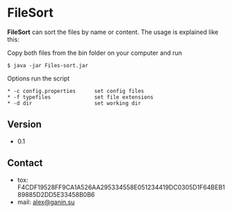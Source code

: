FileSort
======
**FileSort** can sort the files by name or content. The usage is explained like this:

Copy both files from the bin folder on your computer and run

```
$ java -jar Files-sort.jar
```

Options run the script
```
* -c config.properties      set config files
* -f typefiles              set file extensions
* -d dir                    set working dir
```


## Version 
* 0.1

## Contact
* tox: F4CDF19528FF9CA1A526AA295334558E051234419DC0305D1F64BEB189885D2DD5E33458B0B6
* mail: alex@ganin.su
